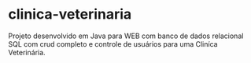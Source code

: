 # clinica-veterinaria
 Projeto desenvolvido em Java para WEB com banco de dados relacional SQL com crud completo e controle de usuários para uma Cliníca Veterinária. 
